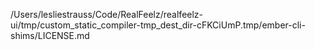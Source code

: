 /Users/lesliestrauss/Code/RealFeelz/realfeelz-ui/tmp/custom_static_compiler-tmp_dest_dir-cFKCiUmP.tmp/ember-cli-shims/LICENSE.md